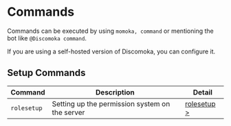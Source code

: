 # Commands
Commands can be executed by using `momoka, command` or mentioning the bot like `@Discomoka command`.

If you are using a self-hosted version of Discomoka, you can configure it.

## Setup Commands
| Command     | Description                                    | Detail                              |
| ----------- | ---------------------------------------------- | ----------------------------------- |
| `rolesetup` | Setting up the permission system on the server | [rolesetup >](./setup/rolesetup.md) |
